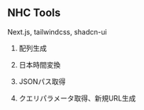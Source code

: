 ## NHC Tools

Next.js, tailwindcss, shadcn-ui

1. 配列生成

1. 日本時間変換

1. JSONパス取得

1. クエリパラメータ取得、新規URL生成